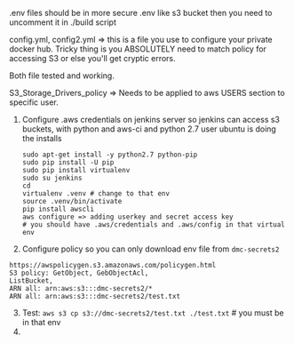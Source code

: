 .env files should be in more secure .env like s3 bucket then you need to
uncomment it in ./build script

config.yml, config2.yml => this is a file you use to configure your private docker hub.
Tricky thing is you ABSOLUTELY need to match policy for accessing S3 or else
you'll get cryptic errors.

Both file tested and working.

S3_Storage_Drivers_policy => Needs to be applied to aws USERS section to
specific user.

1. Configure .aws credentials on jenkins server so jenkins can access s3
   buckets, with python and aws-ci and python 2.7
   user ubuntu is doing the installs
   ```
   sudo apt-get install -y python2.7 python-pip
   sudo pip install -U pip
   sudo pip install virtualenv
   sudo su jenkins
   cd
   virtualenv .venv # change to that env
   source .venv/bin/activate
   pip install awscli
   aws configure => adding userkey and secret access key
   # you should have .aws/credentials and .aws/config in that virtual env
   ```
2. Configure policy so you can only download env file from `dmc-secrets2`  

```
https://awspolicygen.s3.amazonaws.com/policygen.html
S3 policy: GetObject, GebObjectAcl,
ListBucket, 
ARN all: arn:aws:s3:::dmc-secrets2/*
ARN all: arn:aws:s3:::dmc-secrets2/test.txt
```
3. Test: `aws s3 cp s3://dmc-secrets2/test.txt ./test.txt` # you must be in that
   env
9. 
